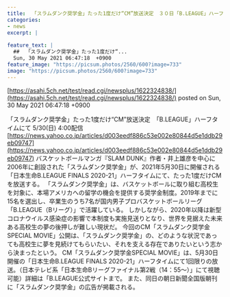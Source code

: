 ```yaml
---
title:  「スラムダンク奨学金」たった1度だけ“CM”放送決定　３０日「B.LEAGUE」ハーフタイムにて  
categories:
- news
excerpt: |
  
feature_text: |
  ##  「スラムダンク奨学金」たった1度だけ“...
  Sun, 30 May 2021 06:47:18  +0900
feature_image: "https://picsum.photos/2560/600?image=733"
image: "https://picsum.photos/2560/600?image=733"
---
```


[https://asahi.5ch.net/test/read.cgi/newsplus/1622324838/](https://asahi.5ch.net/test/read.cgi/newsplus/1622324838/)
posted on Sun, 30 May 2021 06:47:18  +0900

<!--more-->

「スラムダンク奨学金」たった1度だけ“CM”放送決定　「B.LEAGUE」ハーフタイムにて 5/30(日) 4:00配信 [https://news.yahoo.co.jp/articles/d003eedf886c53e002e80844d5e1ddb29eb09747](https://news.yahoo.co.jp/articles/d003eedf886c53e002e80844d5e1ddb29eb09747) バスケットボールマンガ『SLAM DUNK』作者・井上雄彦を中心に2006年に創設された「スラムダンク奨学金」が、2021年5月30日に開催される「日本生命B.LEAGUE FINALS 2020-21」ハーフタイムにて、たった1度だけCMを放送する。 「スラムダンク奨学金」は、バスケットボールに取り組む高校生を対象に、本場アメリカへの留学の機会を提供する奨学金制度。2019年までに15名を選出し、卒業生のうち7名が国内男子プロバスケットボールリーグ「B.LEAGUE（Bリーグ）」で活躍している。 しかしながら、2020年以降は新型コロナウイルス感染症の影響で本制度も実施見送りとなり、世界を見据えた未来ある高校生の夢の後押しが難しい現状だ。 今回のCM「スラムダンク奨学金SPECIAL MOVIE」公開は、「スラムダンク奨学金」の、どのような状況であっても高校生に夢を見続けてもらいたい、それを支える存在でありたいという志から決まったという。 CM「スラムダンク奨学金SPECIAL MOVIE」は、5月30日開催の「日本生命B.LEAGUE FINALS 2020-21」ハーフタイムにて1回限りの放送。（日本テレビ系「日本生命Bリーグファイナル第2戦（14：55〜）」にて視聴可能）詳細は「B.LEAGUE公式サイトまで。 また、同日の朝日新聞全国版朝刊に「スラムダンク奨学金」の広告が掲載される。

